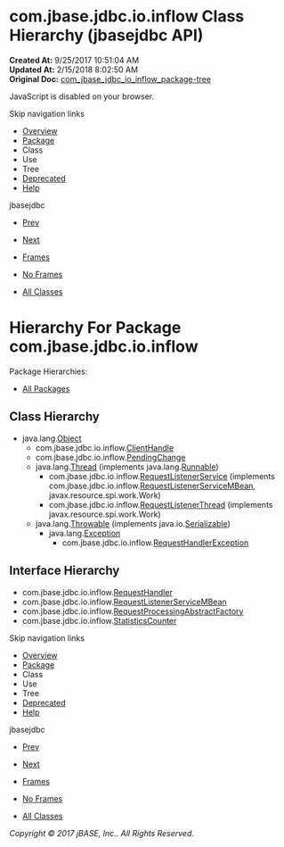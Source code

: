 # com.jbase.jdbc.io.inflow Class Hierarchy (jbasejdbc   API)

**Created At:** 9/25/2017 10:51:04 AM  
**Updated At:** 2/15/2018 8:02:50 AM  
**Original Doc:** [com_jbase_jdbc_io_inflow_package-tree](https://docs.jbase.com/39238-inflow/com_jbase_jdbc_io_inflow_package-tree)  

<!--<br>    try {<br>        if (location.href.indexOf('is-external=true') == -1) {<br>            parent.document.title="com.jbase.jdbc.io.inflow Class Hierarchy (jbasejdbc   API)";<br>        }<br>    }<br>    catch(err) {<br>    }<br>//-->
JavaScript is disabled on your browser.

Skip navigation links

- [Overview](../../../../../overview-summary.html)
- [Package](./../com.jbase.jdbc.io.inflow-%28jbasejdbc---api%29)
- Class
- Use
- Tree
- [Deprecated](../../../../../deprecated-list.html)
- [Help](../../../../../help-doc.html)


jbasejdbc <br>

- [Prev](./../../exception/com.jbase.jdbc.io.exception-class-hierarchy-%28jbasejdbc---api%29)
- [Next](./../../../protocol/com.jbase.jdbc.protocol-class-hierarchy-%28jbasejdbc---api%29)


- [Frames](./.)
- [No Frames](./.)


- [All Classes](../../../../../allclasses-noframe.html)


<!--<br>  allClassesLink = document.getElementById("allclasses\_navbar\_top");<br>  if(window==top) {<br>    allClassesLink.style.display = "block";<br>  }<br>  else {<br>    allClassesLink.style.display = "none";<br>  }<br>  //-->

# Hierarchy For Package com.jbase.jdbc.io.inflow
Package Hierarchies:
- [All Packages](../../../../../overview-tree.html)

## Class Hierarchy

- java.lang.[Object](http://java.sun.com/j2se/1.5.0/docs/api/java/lang/Object.html?is-external=true "class or interface in java.lang")
    - com.jbase.jdbc.io.inflow.[ClientHandle](./../clienthandle-%28jbasejdbc---api%29 "class in com.jbase.jdbc.io.inflow")
    - com.jbase.jdbc.io.inflow.[PendingChange](./../pendingchange-%28jbasejdbc---api%29 "class in com.jbase.jdbc.io.inflow")
    - java.lang.[Thread](http://java.sun.com/j2se/1.5.0/docs/api/java/lang/Thread.html?is-external=true "class or interface in java.lang") (implements java.lang.[Runnable](http://java.sun.com/j2se/1.5.0/docs/api/java/lang/Runnable.html?is-external=true "class or interface in java.lang"))
        - com.jbase.jdbc.io.inflow.[RequestListenerService](./../requestlistenerservice-%28jbasejdbc---api%29 "class in com.jbase.jdbc.io.inflow") (implements com.jbase.jdbc.io.inflow.[RequestListenerServiceMBean](./../requestlistenerservicembean-%28jbasejdbc---api%29 "interface in com.jbase.jdbc.io.inflow"), javax.resource.spi.work.Work)
        - com.jbase.jdbc.io.inflow.[RequestListenerThread](./../requestlistenerthread-%28jbasejdbc-api%29 "class in com.jbase.jdbc.io.inflow") (implements javax.resource.spi.work.Work)
    - java.lang.[Throwable](http://java.sun.com/j2se/1.5.0/docs/api/java/lang/Throwable.html?is-external=true "class or interface in java.lang") (implements java.io.[Serializable](http://java.sun.com/j2se/1.5.0/docs/api/java/io/Serializable.html?is-external=true "class or interface in java.io"))
        - java.lang.[Exception](http://java.sun.com/j2se/1.5.0/docs/api/java/lang/Exception.html?is-external=true "class or interface in java.lang")
            - com.jbase.jdbc.io.inflow.[RequestHandlerException](./../requesthandlerexception-%28jbasejdbc---api%29 "class in com.jbase.jdbc.io.inflow")


## Interface Hierarchy

- com.jbase.jdbc.io.inflow.[RequestHandler](./../requesthandler-%28jbasejdbc---api%29 "interface in com.jbase.jdbc.io.inflow")
- com.jbase.jdbc.io.inflow.[RequestListenerServiceMBean](./../requestlistenerservicembean-%28jbasejdbc---api%29 "interface in com.jbase.jdbc.io.inflow")
- com.jbase.jdbc.io.inflow.[RequestProcessingAbstractFactory](./../requestprocessingabstractfactory-%28jbasejdbc-api%29 "interface in com.jbase.jdbc.io.inflow")
- com.jbase.jdbc.io.inflow.[StatisticsCounter](./../statisticscounter-%28jbasejdbc-api%29 "interface in com.jbase.jdbc.io.inflow")

Skip navigation links

- [Overview](../../../../../overview-summary.html)
- [Package](./../com.jbase.jdbc.io.inflow-%28jbasejdbc---api%29)
- Class
- Use
- Tree
- [Deprecated](../../../../../deprecated-list.html)
- [Help](../../../../../help-doc.html)


jbasejdbc <br>

- [Prev](./../../exception/com.jbase.jdbc.io.exception-class-hierarchy-%28jbasejdbc---api%29)
- [Next](./../../../protocol/com.jbase.jdbc.protocol-class-hierarchy-%28jbasejdbc---api%29)


- [Frames](./.)
- [No Frames](./.)


- [All Classes](../../../../../allclasses-noframe.html)


<!--<br>  allClassesLink = document.getElementById("allclasses\_navbar\_bottom");<br>  if(window==top) {<br>    allClassesLink.style.display = "block";<br>  }<br>  else {<br>    allClassesLink.style.display = "none";<br>  }<br>  //-->

*Copyright © 2017 jBASE, Inc.. All Rights Reserved.*
